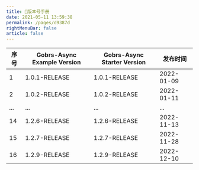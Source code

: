 ```yaml
---
title: 🧅版本号手册
date: 2021-05-11 13:59:38
permalink: /pages/d9387d
rightMenuBar: false
article: false
---
```





|   序号   | Gobrs-Async Example Version | Gobrs-Async Starter Version | 发布时间   |
| ---- | ---------------------- | ----------------------- | ---------- |
| 1    | 1.0.1-RELEASE             | 1.0.1-RELEASE           | 2022-01-09 |
| 2    |   1.0.2-RELEASE         |1.0.2-RELEASE           | 2022-01-11 |
|...|...|...|...|
| 14    |   1.2.6-RELEASE         | 1.2.6-RELEASE           | 2022-11-13 |
| 15    |   1.2.7-RELEASE         | 1.2.7-RELEASE           | 2022-11-28 |
| 16    |   1.2.9-RELEASE         | 1.2.9-RELEASE           | 2022-12-10 |
